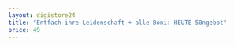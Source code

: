 ```yaml
---
layout: digistore24
title: "Entfach ihre Leidenschaft + alle Boni: HEUTE 50ngebot"
price: 49
---
```

